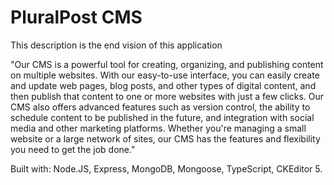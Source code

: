 # PluralPost CMS

This description is the end vision of this application

"Our CMS is a powerful tool for creating, organizing, and publishing content on multiple websites. With our easy-to-use interface, you can easily create and update web pages, blog posts, and other types of digital content, and then publish that content to one or more websites with just a few clicks. Our CMS also offers advanced features such as version control, the ability to schedule content to be published in the future, and integration with social media and other marketing platforms. Whether you're managing a small website or a large network of sites, our CMS has the features and flexibility you need to get the job done."

Built with: Node.JS, Express, MongoDB, Mongoose, TypeScript, CKEditor 5.

